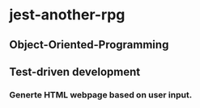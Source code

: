# jest-another-rpg

## Object-Oriented-Programming
## Test-driven development

### Generte HTML webpage based on user input.
